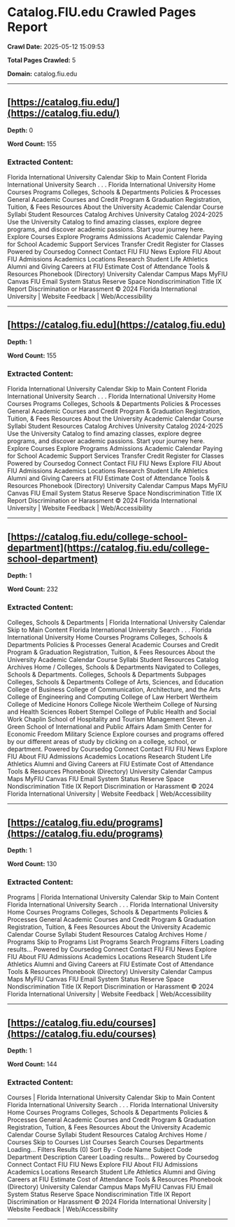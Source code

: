 # Catalog.FIU.edu Crawled Pages Report

**Crawl Date:** 2025-05-12 15:09:53

**Total Pages Crawled:** 5

**Domain:** catalog.fiu.edu

---

## [https://catalog.fiu.edu/](https://catalog.fiu.edu/)

**Depth:** 0

**Word Count:** 155

### Extracted Content:

Florida International University Calendar Skip to Main Content Florida International University Search . . . Florida International University Home Courses Programs Colleges, Schools & Departments Policies & Processes General Academic Courses and Credit Program & Graduation Registration, Tuition, & Fees Resources About the University Academic Calendar Course Syllabi Student Resources Catalog Archives University Catalog 2024-2025 Use the University Catalog to find amazing classes, explore degree programs, and discover academic passions. Start your journey here. Explore Courses Explore Programs Admissions Academic Calendar Paying for School Academic Support Services Transfer Credit Register for Classes Powered by Coursedog Connect Contact FIU FIU News Explore FIU About FIU Admissions Academics Locations Research Student Life Athletics Alumni and Giving Careers at FIU Estimate Cost of Attendance Tools & Resources Phonebook (Directory) University Calendar Campus Maps MyFIU Canvas FIU Email System Status Reserve Space Nondiscrimination Title IX Report Discrimination or Harassment © 2024 Florida International University | Website Feedback | Web/Accessibility

---

## [https://catalog.fiu.edu](https://catalog.fiu.edu)

**Depth:** 1

**Word Count:** 155

### Extracted Content:

Florida International University Calendar Skip to Main Content Florida International University Search . . . Florida International University Home Courses Programs Colleges, Schools & Departments Policies & Processes General Academic Courses and Credit Program & Graduation Registration, Tuition, & Fees Resources About the University Academic Calendar Course Syllabi Student Resources Catalog Archives University Catalog 2024-2025 Use the University Catalog to find amazing classes, explore degree programs, and discover academic passions. Start your journey here. Explore Courses Explore Programs Admissions Academic Calendar Paying for School Academic Support Services Transfer Credit Register for Classes Powered by Coursedog Connect Contact FIU FIU News Explore FIU About FIU Admissions Academics Locations Research Student Life Athletics Alumni and Giving Careers at FIU Estimate Cost of Attendance Tools & Resources Phonebook (Directory) University Calendar Campus Maps MyFIU Canvas FIU Email System Status Reserve Space Nondiscrimination Title IX Report Discrimination or Harassment © 2024 Florida International University | Website Feedback | Web/Accessibility

---

## [https://catalog.fiu.edu/college-school-department](https://catalog.fiu.edu/college-school-department)

**Depth:** 1

**Word Count:** 232

### Extracted Content:

Colleges, Schools & Departments | Florida International University Calendar Skip to Main Content Florida International University Search . . . Florida International University Home Courses Programs Colleges, Schools & Departments Policies & Processes General Academic Courses and Credit Program & Graduation Registration, Tuition, & Fees Resources About the University Academic Calendar Course Syllabi Student Resources Catalog Archives Home / Colleges, Schools & Departments Navigated to Colleges, Schools & Departments. Colleges, Schools & Departments Subpages Colleges, Schools & Departments College of Arts, Sciences, and Education College of Business College of Communication, Architecture, and the Arts College of Engineering and Computing College of Law Herbert Wertheim College of Medicine Honors College Nicole Wertheim College of Nursing and Health Sciences Robert Stempel College of Public Health and Social Work Chaplin School of Hospitality and Tourism Management Steven J. Green School of International and Public Affairs Adam Smith Center for Economic Freedom Military Science Explore courses and programs offered by our different areas of study by clicking on a college, school, or department. Powered by Coursedog Connect Contact FIU FIU News Explore FIU About FIU Admissions Academics Locations Research Student Life Athletics Alumni and Giving Careers at FIU Estimate Cost of Attendance Tools & Resources Phonebook (Directory) University Calendar Campus Maps MyFIU Canvas FIU Email System Status Reserve Space Nondiscrimination Title IX Report Discrimination or Harassment © 2024 Florida International University | Website Feedback | Web/Accessibility

---

## [https://catalog.fiu.edu/programs](https://catalog.fiu.edu/programs)

**Depth:** 1

**Word Count:** 130

### Extracted Content:

Programs | Florida International University Calendar Skip to Main Content Florida International University Search . . . Florida International University Home Courses Programs Colleges, Schools & Departments Policies & Processes General Academic Courses and Credit Program & Graduation Registration, Tuition, & Fees Resources About the University Academic Calendar Course Syllabi Student Resources Catalog Archives Home / Programs Skip to Programs List Programs Search Programs Filters Loading results... Powered by Coursedog Connect Contact FIU FIU News Explore FIU About FIU Admissions Academics Locations Research Student Life Athletics Alumni and Giving Careers at FIU Estimate Cost of Attendance Tools & Resources Phonebook (Directory) University Calendar Campus Maps MyFIU Canvas FIU Email System Status Reserve Space Nondiscrimination Title IX Report Discrimination or Harassment © 2024 Florida International University | Website Feedback | Web/Accessibility

---

## [https://catalog.fiu.edu/courses](https://catalog.fiu.edu/courses)

**Depth:** 1

**Word Count:** 144

### Extracted Content:

Courses | Florida International University Calendar Skip to Main Content Florida International University Search . . . Florida International University Home Courses Programs Colleges, Schools & Departments Policies & Processes General Academic Courses and Credit Program & Graduation Registration, Tuition, & Fees Resources About the University Academic Calendar Course Syllabi Student Resources Catalog Archives Home / Courses Skip to Courses List Courses Search Courses Departments Loading... Filters Results (0) Sort By - Code Name Subject Code Department Description Career Loading results... Powered by Coursedog Connect Contact FIU FIU News Explore FIU About FIU Admissions Academics Locations Research Student Life Athletics Alumni and Giving Careers at FIU Estimate Cost of Attendance Tools & Resources Phonebook (Directory) University Calendar Campus Maps MyFIU Canvas FIU Email System Status Reserve Space Nondiscrimination Title IX Report Discrimination or Harassment © 2024 Florida International University | Website Feedback | Web/Accessibility

---
